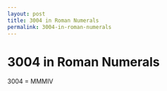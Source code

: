 ```yaml
---
layout: post
title: 3004 in Roman Numerals
permalink: 3004-in-roman-numerals
---
```


# 3004 in Roman Numerals

3004 = MMMIV
